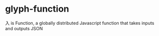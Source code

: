 # glyph-function
入 is Function, a globally distributed Javascript function that takes inputs and outputs JSON
